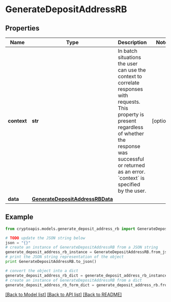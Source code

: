 # GenerateDepositAddressRB


## Properties
Name | Type | Description | Notes
------------ | ------------- | ------------- | -------------
**context** | **str** | In batch situations the user can use the context to correlate responses with requests. This property is present regardless of whether the response was successful or returned as an error. &#x60;context&#x60; is specified by the user. | [optional] 
**data** | [**GenerateDepositAddressRBData**](GenerateDepositAddressRBData.md) |  | 

## Example

```python
from cryptoapis.models.generate_deposit_address_rb import GenerateDepositAddressRB

# TODO update the JSON string below
json = "{}"
# create an instance of GenerateDepositAddressRB from a JSON string
generate_deposit_address_rb_instance = GenerateDepositAddressRB.from_json(json)
# print the JSON string representation of the object
print GenerateDepositAddressRB.to_json()

# convert the object into a dict
generate_deposit_address_rb_dict = generate_deposit_address_rb_instance.to_dict()
# create an instance of GenerateDepositAddressRB from a dict
generate_deposit_address_rb_form_dict = generate_deposit_address_rb.from_dict(generate_deposit_address_rb_dict)
```
[[Back to Model list]](../README.md#documentation-for-models) [[Back to API list]](../README.md#documentation-for-api-endpoints) [[Back to README]](../README.md)


